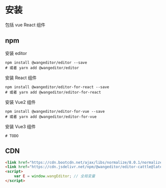 # 安装

包括 vue React 组件

## npm

安装 editor

```shell
npm install @wangeditor/editor --save
# 或者 yarn add @wangeditor/editor
```

安装 React 组件

```shell
npm install @wangeditor/editor-for-react --save
# 或者 yarn add @wangeditor/editor-for-react
```

安装 Vue2 组件

```shell
npm install @wangeditor/editor-for-vue --save
# 或者 yarn add @wangeditor/editor-for-vue
```

安装 Vue3 组件

```shell
# TODO
```

## CDN

```html
<link href="https://cdn.bootcdn.net/ajax/libs/normalize/8.0.1/normalize.min.css" rel="stylesheet">
<link href="https://cdn.jsdelivr.net/npm/@wangeditor/editor-cattle@latest/dist/css/style.css" rel="stylesheet">
<script>
    var E = window.wangEditor; // 全局变量
</script>
```

